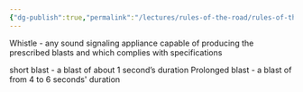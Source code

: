 ```yaml
---
{"dg-publish":true,"permalink":"/lectures/rules-of-the-road/rules-of-the-road-index/rule-32-definitions/","created":"2025-05-29T15:41:36.850-04:00","updated":"2025-05-30T15:09:05.579-04:00"}
---
```



Whistle - any sound signaling appliance capable of producing the prescribed blasts and which complies with specifications

short blast - a blast of about 1 second’s duration
Prolonged blast - a blast of from 4 to 6 seconds' duration
